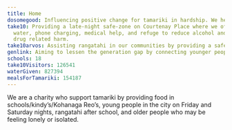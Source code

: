 ```yaml
---
title: Home
dosomegood: Influencing positive change for tamariki in hardship. We help businesses find ways to help kiwi kids who need it most.
take10: Providing a late-night safe-zone on Courtenay Place where we offer
  water, phone charging, medical help, and refuge to reduce alcohol and
  drug related harm.
take10arvos: Assisting rangatahi in our communities by providing a safe place to hang out, do homework or play some games.
genlink: Aiming to lessen the generation gap by connecting younger people with older folk within our local communities.
schools: 18
take10Visitors: 126541
waterGiven: 827394
mealsForTamariki: 154187
---
```


We are a charity who support tamariki by providing food in schools/kindy’s/Kohanaga Reo’s, young people in the city on Friday and Saturday nights, rangatahi after school, and older people who may be feeling lonely or isolated.